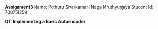 **Assignment3**
Name: Pothuru Sivarkamani Naga Mruthyunjaya
Student Id: 700751259

**Q1: Implementing a Basic Autoencoder**


